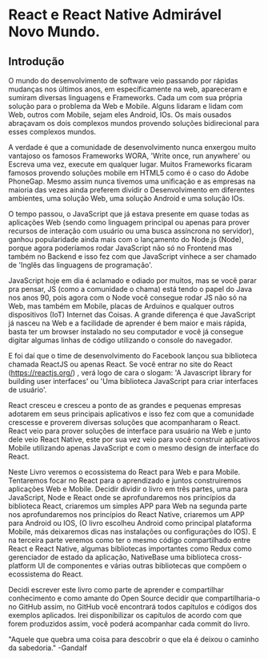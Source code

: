 # React e React Native Admirável Novo Mundo.

## Introdução

O mundo do desenvolvimento de software veio passando por rápidas mudanças nos últimos anos, em específicamente na web, apareceram e sumiram diversas linguagens e Frameworks. Cada um com sua própria solução para o problema da Web e Mobile. Alguns lidaram e lidam com Web, outros com Mobile, sejam eles Android, IOs. Os mais ousados abraçavam os dois complexos mundos provendo soluções bidirecional para esses complexos mundos.

A verdade é que a comunidade de desenvolvimento nunca enxergou muito vantajoso os famosos Frameworks WORA, 'Write once, run anywhere' ou Escreva uma vez, execute em qualquer lugar. Muitos Frameworks ficaram famosos provendo soluções mobile em HTML5 como é o caso do Adobe PhoneGap. Mesmo assim nunca tivemos uma unificação e as empresas na maioria das vezes ainda preferem dividir o Desenvolvimento em diferentes ambientes, uma solução Web, uma solução Android e uma solução IOs.

O tempo passou, o JavaScript que já estava presente em quase todas as aplicações Web (sendo como linguagem principal ou apenas para prover recursos de interação com usuário ou uma busca assíncrona no servidor), ganhou popularidade ainda mais com o lançamento do Node.js (Node), porque agora poderíamos rodar JavaScript não só no Frontend mas também no Backend e isso fez com que JavaScript vinhece a ser chamado de 'Inglês das linguagens de programação'.

JavaScript hoje em dia é aclamado e odiado por muitos, mas se você parar pra pensar, JS (como a comunidade o chama) está tendo o papel do Java nos anos 90, pois agora com o Node você consegue rodar JS não só na Web, mas também em Mobile, placas de  Arduinos e qualquer outros dispositivos (IoT) Internet das Coisas. A grande diferença é que JavaScript já nasceu na Web e a facilidade de aprender é bem maior e mais rápida, basta ter um browser instalado no seu computador e você já consegue digitar algumas linhas de código utilizando o console do navegador.

E foi daí que o time de desenvolvimento do Facebook lançou sua biblioteca chamada ReactJS ou apenas React. Se você entrar no site do React (https://reactjs.org/) , verá logo de cara o slogam: 'A Javascript library for building user interfaces' ou 'Uma biblioteca JavaScript para criar interfaces de usuário'.

React cresceu e cresceu a ponto de as grandes e pequenas empresas adotarem em seus principais aplicativos e isso fez com que a comunidade crescesse e proverem diversas soluções que acompanharam o React. React veio para prover soluções de interface para usuário na Web e junto dele veio React Native, este por sua vez veio para você construir aplicativos Mobile utilizando apenas JavaScript e com o mesmo design de interface do React.

Neste Livro veremos o ecossistema do React para Web e para Mobile. Tentaremos focar no React para o aprendizado e juntos construiremos aplicações Web e Mobile. Decidir dividir o livro em três partes, uma para JavaScript, Node e React onde se aprofundaremos nos princípios da biblioteca React, criaremos um simples APP para Web na segunda parte nos aprofundaremos nos princípios do React Native, criaremos um APP para Android ou IOS, (O livro escolheu Android como principal plataforma Mobile, más deixaremos dicas nas instalações ou configurações do IOS). E na terceira parte veremos como ter o mesmo código compartilhado entre React e React Native, algumas bibliotecas importantes como Redux como gerenciador de estado da aplicação, NativeBase uma biblioteca cross-platform UI de componentes e várias outras bibliotecas que compõem o ecossistema do React.

Decidi escrever este livro como parte de aprender e compartilhar conhecimento e como amante do Open Source decidir que compartilharia-o no GitHub assim, no GitHub você encontrará todos capítulos e códigos dos exemplos aplicados. Irei disponibilizar os capítulos de acordo com que forem produzidos assim, você poderá acompanhar cada commit do livro.

"Aquele que quebra uma coisa para descobrir o que ela é deixou o caminho da sabedoria."
-Gandalf
